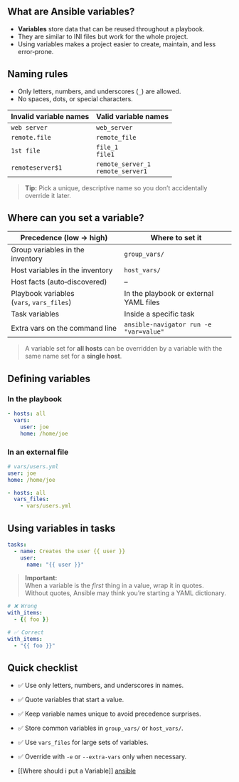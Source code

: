 ## What are Ansible variables?

- **Variables** store data that can be reused throughout a playbook.
- They are similar to INI files but work for the whole project.
- Using variables makes a project easier to create, maintain, and less error‑prone.

## Naming rules

- Only letters, numbers, and underscores (`_`) are allowed.
- No spaces, dots, or special characters.

|Invalid variable names|Valid variable names|
|---|---|
|`web server`|`web_server`|
|`remote.file`|`remote_file`|
|`1st file`|`file_1`  <br>`file1`|
|`remoteserver$1`|`remote_server_1`  <br>`remote_server1`|

> **Tip:** Pick a unique, descriptive name so you don’t accidentally override it later.

## Where can you set a variable?

|Precedence (low → high)|Where to set it|
|---|---|
|Group variables in the inventory|`group_vars/`|
|Host variables in the inventory|`host_vars/`|
|Host facts (auto‑discovered)|–|
|Playbook variables (`vars`, `vars_files`)|In the playbook or external YAML files|
|Task variables|Inside a specific task|
|Extra vars on the command line|`ansible-navigator run -e "var=value"`|

> A variable set for **all hosts** can be overridden by a variable with the same name set for a **single host**.

## Defining variables

### In the playbook

```yaml
- hosts: all
  vars:
    user: joe
    home: /home/joe
```

### In an external file

```yaml
# vars/users.yml
user: joe
home: /home/joe
```

```yaml
- hosts: all
  vars_files:
    - vars/users.yml
```

## Using variables in tasks

```yaml
tasks:
  - name: Creates the user {{ user }}
    user:
      name: "{{ user }}"
```

> **Important:**  
> When a variable is the _first_ thing in a value, wrap it in quotes.  
> Without quotes, Ansible may think you’re starting a YAML dictionary.

```yaml
# ❌ Wrong
with_items:
  - {{ foo }}

# ✅ Correct
with_items:
  - "{{ foo }}"
```

## Quick checklist

- ✅ Use only letters, numbers, and underscores in names.
- ✅ Quote variables that start a value.
- ✅ Keep variable names unique to avoid precedence surprises.
- ✅ Store common variables in `group_vars/` or `host_vars/`.
- ✅ Use `vars_files` for large sets of variables.
- ✅ Override with `-e` or `--extra-vars` only when necessary.

- [[Where should i put a Variable]] [ansible](https://docs.ansible.com/ansible/latest/playbook_guide/playbooks_variables.html#variable-precedence-where-should-i-put-a-variable)